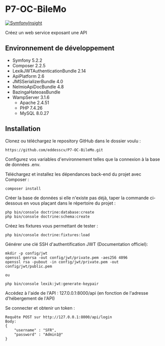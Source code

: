 # P7-OC-BileMo

[![SymfonyInsight](https://insight.symfony.com/projects/58d88bf9-9db3-4f3e-ab42-eedb384ff658/big.svg)](https://insight.symfony.com/projects/58d88bf9-9db3-4f3e-ab42-eedb384ff658/analyses/25)

Créez un web service exposant une API

## Environnement de développement
- Symfony 5.2.2
- Composer 2.2.5
- LexikJWTAuthenticationBundle 2.14
- ApiPlatform 2.6
- JMSSerializerBundle 4.0
- NelmioApiDocBundle 4.8
- BazingaHateoasBundle
- WampServer 3.1.6
    - Apache 2.4.51
    - PHP 7.4.26
    - MySQL 8.0.27


## Installation
Clonez ou téléchargez le repository GitHub dans le dossier voulu :

    https://github.com/eddesscv/P7-OC-BileMo.git
Configurez vos variables d'environnement telles que la connexion à la base de données .env.

Téléchargez et installez les dépendances back-end du projet avec Composer :

    composer install
Créer la base de données si elle n'existe pas déjà, taper la commande ci-dessous en vous plaçant dans le répertoire du projet :

    php bin/console doctrine:database:create
    php bin/console doctrine:schema:create
Créez les fixtures vous permettant de tester :

    php bin/console doctrine:fixtures:load
Générer une clé SSH d'authentification JWT (Documentation officiel):

    mkdir -p config/jwt
    openssl genrsa -out config/jwt/private.pem -aes256 4096
    openssl rsa -pubout -in config/jwt/private.pem -out config/jwt/public.pem
    
    ou
    
    php bin/console lexik:jwt:generate-keypair
Accédez à l'aide de l'API : 127.0.0.1:8000/api (en fonction de l'adresse d'hébergement de l'API)

Se connecter et obtenir un token : 
    
    Requête POST sur http://127.0.0.1:8000/api/login
    Body: 
    {
        "username" : "SFR",
        "password" : "Admin1@"
    }
